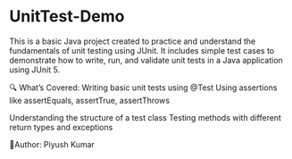 # UnitTest-Demo
This is a basic Java project created to practice and understand the fundamentals of unit testing using JUnit. 
  It includes simple test cases to demonstrate how to write, run, and validate unit tests in a Java application using JUnit 5.

🔍 What’s Covered:
Writing basic unit tests using @Test
Using assertions like assertEquals, assertTrue, assertThrows

Understanding the structure of a test class
Testing methods with different return types and exceptions

👨Author:
Piyush Kumar
